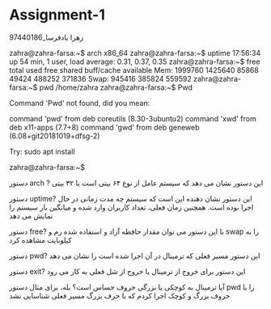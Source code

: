 # Assignment-1
زهرا بادفرسا_97440186

zahra@zahra-farsa:~$ arch
x86_64
zahra@zahra-farsa:~$ uptime
 17:56:34 up 54 min,  1 user,  load average: 0.31, 0.37, 0.35
zahra@zahra-farsa:~$ free
              total        used        free      shared  buff/cache   available
Mem:        1999760     1425640       85868       49424      488252      371836
Swap:        945416      385824      559592
zahra@zahra-farsa:~$ pwd
/home/zahra
zahra@zahra-farsa:~$ Pwd

Command 'Pwd' not found, did you mean:

  command 'pwd' from deb coreutils (8.30-3ubuntu2)
  command 'xwd' from deb x11-apps (7.7+8)
  command 'gwd' from deb geneweb (6.08+git20181019+dfsg-2)

Try: sudo apt install <deb name>

zahra@zahra-farsa:~$ 


دستور arch ?   این دستور نشان می دهد که سیستم عامل از نوع ۶۴ بیتی است یا ۳۲ بیتی

دستور uptime?   این دستور نشان دهنده این است که سیستم چه مدت زمانی در حال اجرا بوده است. همچنین زمان فعلی، تعداد کاربران وارد شده و میانگین بار سیستم را نمایش می دهد

دستور free?   با این دستور می توان مقدار حافظه آزاد و استفاده شده رم و swap را به کیلوبایت مشاهده کرد

دستور pwd?  این دستور مسیر فعلی که ترمینال در آن اجرا شده است را نشان می دهد

دستور exit?  این دستور برای خروج از ترمینال یا خروج از شل فعلی به کار می رود

آیا ترمینال به کوچکی یا بزرگی حروف حساس است؟  بله، برای مثال دستور pwd را با حروف بزرگ و کوچک اجرا کردم که با حرف بزرگ مسیر فعلی شناسایی نشد
